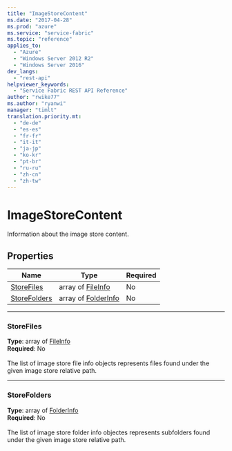 ```yaml
---
title: "ImageStoreContent"
ms.date: "2017-04-28"
ms.prod: "azure"
ms.service: "service-fabric"
ms.topic: "reference"
applies_to: 
  - "Azure"
  - "Windows Server 2012 R2"
  - "Windows Server 2016"
dev_langs: 
  - "rest-api"
helpviewer_keywords: 
  - "Service Fabric REST API Reference"
author: "rwike77"
ms.author: "ryanwi"
manager: "timlt"
translation.priority.mt: 
  - "de-de"
  - "es-es"
  - "fr-fr"
  - "it-it"
  - "ja-jp"
  - "ko-kr"
  - "pt-br"
  - "ru-ru"
  - "zh-cn"
  - "zh-tw"
---
```

# ImageStoreContent

Information about the image store content.

## Properties
| Name | Type | Required |
| --- | --- | --- |
| [StoreFiles](#storefiles) | array of [FileInfo](sfclient-model-fileinfo.md) | No |
| [StoreFolders](#storefolders) | array of [FolderInfo](sfclient-model-folderinfo.md) | No |

____
### StoreFiles
__Type__: array of [FileInfo](sfclient-model-fileinfo.md) <br/>
__Required__: No<br/>
<br/>
The list of image store file info objects represents files found under the given image store relative path.

____
### StoreFolders
__Type__: array of [FolderInfo](sfclient-model-folderinfo.md) <br/>
__Required__: No<br/>
<br/>
The list of image store folder info objectes represents subfolders found under the given image store relative path.
